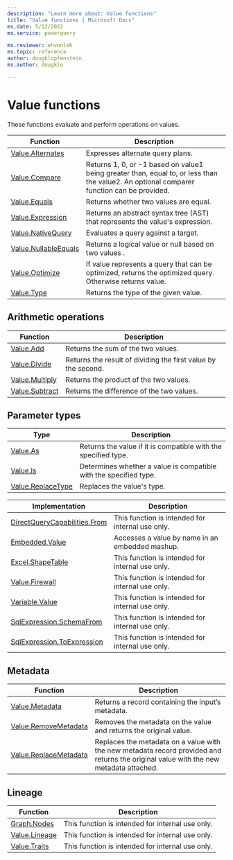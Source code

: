 ```yaml
---
description: "Learn more about: Value functions"
title: "Value functions | Microsoft Docs"
ms.date: 5/12/2022
ms.service: powerquery

ms.reviewer: ehvonleh
ms.topic: reference
author: dougklopfenstein
ms.author: dougklo

---
```

# Value functions

These functions evaluate and perform operations on values.

|Function|Description|
|------------|---------------|
|[Value.Alternates](value-alternate.md)|Expresses alternate query plans.|
|[Value.Compare](value-compare.md)|Returns 1, 0, or -1 based on value1 being greater than, equal to, or less than the value2. An optional comparer function can be provided.|
|[Value.Equals](value-equals.md)|Returns whether two values are equal.|
|[Value.Expression](value-expression.md)|Returns an abstract syntax tree (AST) that represents the value's expression.|
|[Value.NativeQuery](value-nativequery.md) | Evaluates a query against a target.|
|[Value.NullableEquals](value-nullableequals.md)|Returns a logical value or null based on two values .|
|[Value.Optimize](value-optimize.md)|If value represents a query that can be optimized, returns the optimized query. Otherwise returns value.
|[Value.Type](value-type.md) | Returns the type of the given value.|

## Arithmetic operations

|Function|Description|
|------------|---------------|
|[Value.Add](value-add.md)|Returns the sum of the two values.|
|[Value.Divide](value-divide.md)|Returns the result of dividing the first value by the second.|
|[Value.Multiply](value-multiply.md)|Returns the product of the two values.|
|[Value.Subtract](value-subtract.md)|Returns the difference of the two values.|

## Parameter types

|Type|Description|
|--------|---------------|
|[Value.As](value-as.md)|Returns the value if it is compatible with the specified type.|
|[Value.Is](value-is.md)|Determines whether a value is compatible with the specified type.|
|[Value.ReplaceType](value-replacetype.md)|Replaces the value's type.|

|Implementation | Description
|-------------- | -----------
|[DirectQueryCapabilities.From](directquerycapabilities-from.md) | This function is intended for internal use only.|
|[Embedded.Value](embedded-value.md) | Accesses a value by name in an embedded mashup.|
|[Excel.ShapeTable](excel-shapetable.md) | This function is intended for internal use only.|
|[Value.Firewall](value-firewall.md) | This function is intended for internal use only.|
|[Variable.Value](variable-value.md) | This function is intended for internal use only.|
|[SqlExpression.SchemaFrom](sqlexpression-schemafrom.md) | This function is intended for internal use only.|
|[SqlExpression.ToExpression](sqlexpression-toexpression.md) | This function is intended for internal use only.|

## Metadata

|Function|Description|
|------------|---------------|
|[Value.Metadata](value-metadata.md)|Returns a record containing the input’s metadata.|
|[Value.RemoveMetadata](value-removemetadata.md)|Removes the metadata on the value and returns the original value.|
|[Value.ReplaceMetadata](value-replacemetadata.md)|Replaces the metadata on a value with the new metadata record provided and returns the original value with the new metadata attached.|

## Lineage

|Function|Description|
| ------ | --------- |
|[Graph.Nodes](graph-nodes.md)|This function is intended for internal use only.|
|[Value.Lineage](value-lineage.md)|This function is intended for internal use only.|
|[Value.Traits](value-traits.md)|This function is intended for internal use only.|
  